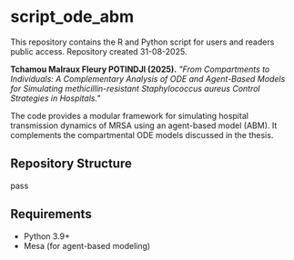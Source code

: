# script_ode_abm
This repository contains the R and Python script for users and readers public access. Repository created 31-08-2025. 

**Tchamou Malraux Fleury POTINDJI (2025).**
*"From Compartments to Individuals: A Complementary Analysis of ODE and Agent-Based Models for Simulating methicillin-resistant Staphylococcus aureus Control Strategies in Hospitals."*

The code provides a modular framework for simulating hospital transmission dynamics of MRSA using an agent-based model (ABM). It complements the compartmental ODE models discussed in the thesis.

## Repository Structure

pass

## Requirements

- Python 3.9+
- Mesa (for agent-based modeling)
